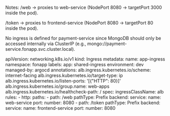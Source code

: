 Notes:
/web → proxies to web-service (NodePort 8080 → targetPort 3000 inside the pod).

/token → proxies to frontend-service (NodePort 8080 → targetPort 80 inside the pod).

No ingress is defined for payment-service since MongoDB should only be accessed internally via ClusterIP (e.g., mongo://payment-service.fonapp.svc.cluster.local).

apiVersion: networking.k8s.io/v1
kind: Ingress
metadata:
  name: app-ingress
  namespace: fonapp
  labels:
    app: shared-ingress
    environment: dev
    managed-by: argocd
  annotations:
    alb.ingress.kubernetes.io/scheme: internet-facing
    alb.ingress.kubernetes.io/target-type: ip
    alb.ingress.kubernetes.io/listen-ports: '[{"HTTP": 80}]'
    alb.ingress.kubernetes.io/group.name: web-apps
    alb.ingress.kubernetes.io/healthcheck-path: /
spec:
  ingressClassName: alb
  rules:
    - http:
        paths:
          - path: /web
            pathType: Prefix
            backend:
              service:
                name: web-service
                port:
                  number: 8080
          - path: /token
            pathType: Prefix
            backend:
              service:
                name: frontend-service
                port:
                  number: 8080
